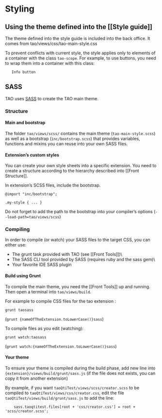 <!--
parent:
    title: Documentation_for_core_components
author:
    - 'Bertrand Chevrier'
created_at: '2014-01-16 11:54:24'
updated_at: '2014-10-27 08:13:49'
tags:
    - 'Documentation for core components'
-->

Styling
=======

Using the theme defined into the [[Style guide]]
------------------------------------------------

The theme defined into the style guide is included into the back office. It comes from tao/views/css/tao-main-style.css

To prevent conflicts with current style, the style applies only to elements of a container with the class `tao-scope`. For example, to use buttons, you need to wrap them into a container with this class:


       Info button

SASS
----

TAO uses [SASS](http://sass-lang.com/) to create the TAO main theme.

### Structure

#### Main and bootstrap

The folder `tao/views/scss/` contains the main theme (`tao-main-style.scss`) as well as a bootstrap (`inc/bootstrap.scss`) that provides variables, functions and mixins you can reuse into your own SASS files.

#### Extension’s custom styles

You can create your own style sheets into a specific extension. You need to create a structure according to the hierarchy described into [[Front Structure]].<br/>

In extension’s SCSS files, include the bootstrap.

    @import "inc/bootstrap";

    .my-style { ... }

Do not forget to add the path to the bootstrap into your compiler’s options (`--load-path=tao/views/scss`)

### Compiling

In order to compile (or watch) your SASS files to the target CSS, you can either use:<br/>

 - The grunt task provided with TAO (see [[Front Tools]])\
 - The SASS CLI tool provided by SASS (requires ruby and the sass gem)\
 - Your favorite IDE SASS plugin

#### Build using Grunt

To compile the main theme, you need the [[Front Tools]] up and running. Then open a terminal into `tao/views/build`.

For example to compile CSS files for the tao extension :

    grunt taosass

(`grunt {nameOfTheExtension.toLowerCase()}sass`)

To compile files as you edit (watching):

    grunt watch:taosass

(`grunt watch:{nameOfTheExtension.toLowerCase()}sass`)

#### Your theme

To ensure your theme is compiled during the build phase, add new line into `{extension}/views/build/grunt/sass.js` (if the file does not exists, you can copy it from another extension)

By example, if you want `taoQtiTest/views/scss/creator.scss` to be compiled to `taoQtiTest/views/css/creator.css`, edit the file `taoQtiTest/views/build/grunt/sass.js` to add the line:

        sass.taoqtitest.files[root + 'css/creator.css'] = root + 'scss/creator.scss';
